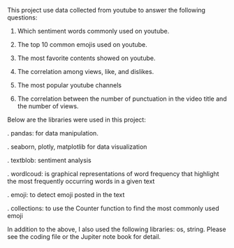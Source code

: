 This project use data collected from youtube to answer the following questions:

1. Which sentiment words commonly used on youtube.

2. The top 10 common emojis used on youtube.

3. The most favorite contents showed on youtube.

4. The correlation among views, like, and dislikes.

5. The most popular youtube channels

6. The correlation between the number of punctuation in the video title and the number of views.

Below are the libraries were used in this project:

. pandas: for data manipulation.

. seaborn, plotly, matplotlib for data visualization

. textblob: sentiment analysis

. wordlcoud: is graphical representations of word frequency that highlight the most frequently occurring words in a given text

. emoji: to detect emoji posted in the text

. collections: to use the Counter function to find the most commonly used emoji

In addition to the above, I also used the following libraries: os, string. Please see the coding file or the Jupiter note book for detail. 
